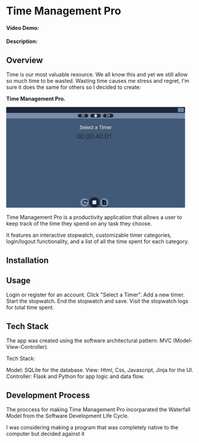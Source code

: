 # Time Management Pro

#### Video Demo:  <URL HERE>

#### Description:
## Overview

Time is our most valuable resource. We all know this and yet we still allow so much time to be wasted. Wasting time causes me stress and regret,
I'm sure it does the same for others so I decided to create:

**Time Management Pro.**

![homepage](homepage.png)

Time Management Pro is a productivity application that allows a user to keep track of the time they spend on any task they choose.

It features an interactive stopwatch, customizable timer categories, login/logout functionality, and a list of all the time spent for each category.

## Installation



## Usage
Login or register for an account.
Click "Select a Timer".
Add a new timer.
Start the stopwatch.
End the stopwatch and save.
Visit the stopwatch logs for total time spent.

## Tech Stack

The app was created using the software architectural pattern: MVC (Model-View-Controller).

Tech Stack:

Model: SQLite for the database.
View: Html, Css, Javascript, Jinja for the UI.
Controller: Flask and Python for app logic and data flow.

## Development Process

The proccess for making Time Management Pro incorparated the Waterfall Model from the Software Development Life Cycle.


I was considering making a program that was completely native to the computer but decided against it
